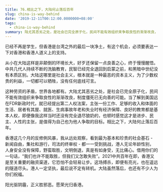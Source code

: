 ```yaml
---
title: 76.相比之下，大陆何止落后百年
slug: china-is-way-behind
date: '2019-12-11T00:12:00.0000000+08:00'
tags:
  - china-is-way-behind
summary: 陆尤其恶劣之处，是社会已完全原子化，民间不能有效组织来争取良性的渐渐改良，制度僵死已无向善的可能。
---
```

已经不再是学生，但香港是台湾之外的最后一块净土，有这个机会，必须要表达一下对香港和香港人道义上的支持。



从小在大陆这样是非颠倒的环境长大，好歹还保留一点良善之心，终于慢慢醒悟。中共几代人持续不断的洗脑教育，民智已经完全退回到启蒙之前，和黑暗中世纪没有本质区别。大陆这哪里是社会主义，根本就是一种最恶的资本主义，为了少数权贵的利益，一切都可以牺牲，没有任何底线可言。



这种劳资的矛盾，世界各地都有。大陆尤其恶劣之处，是社会已完全原子化，民间不能有效组织来争取良性的渐渐改良，制度僵死已无向善的可能。当了解到美国远在FDR新政时代，就已经提出第二人权法案，主张一份工作、足够的收入和体面的生活、居者有其屋、就医、生病事故年老和失业时有经济保障、良好的教育都是基本人权，即便像我这样当时还没有完全退尽狼奶的，也顿时感觉这才是进步、民主、人性的主张，是值得为自己也为他人争取的目标。相比之下，大陆何止落后百年。



香港这几个月的反修例风暴，我从远处观察，看到最为基本和珍贵的社会基石 - 新闻自由，集社和游行，司法的终审权 - 都一一受到挑战，港人无论年龄性别，人身安全没有保障，野蛮取胜，文明倒退，真是有如身受，无比痛心。借用你们的一句话，“我们也许不能取胜，但我们又怎敢失败”。2021中共百年在即，香港又是至关重要的融资渠道，它恐怕不会轻易让步。这场搏杀，即便有亮光，也在遥远的隧道尽头。港人一定坚执，最后说不定有转机。大陆虽然落后，也还有不少人为你们祝福。



阳光驱阴霾，正义胜邪恶。愿荣光归香港。

